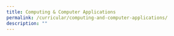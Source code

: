 ```yaml
---
title: Computing & Computer Applications
permalink: /curricular/computing-and-computer-applications/
description: ""
---
```

